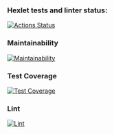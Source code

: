 ### Hexlet tests and linter status:
[![Actions Status](https://github.com/miroslav-kolomiets/frontend-project-lvl2/workflows/hexlet-check/badge.svg)](https://github.com/miroslav-kolomiets/frontend-project-lvl2/actions)

### Maintainability
[![Maintainability](https://api.codeclimate.com/v1/badges/48af12d0dac4b0b78b5f/maintainability)](https://codeclimate.com/github/miroslav-kolomiets/frontend-project-lvl2/maintainability)

### Test Coverage
[![Test Coverage](https://api.codeclimate.com/v1/badges/48af12d0dac4b0b78b5f/test_coverage)](https://codeclimate.com/github/miroslav-kolomiets/frontend-project-lvl2/test_coverage)

### Lint
[![Lint](https://github.com/miroslav-kolomiets/frontend-project-lvl2/actions/workflows/linter.yml/badge.svg?branch=main)](https://github.com/miroslav-kolomiets/frontend-project-lvl2/actions/workflows/linter.yml)
